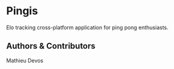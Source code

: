 # Pingis

Elo tracking cross-platform application for ping pong enthusiasts.

## Authors & Contributors

Mathieu Devos
